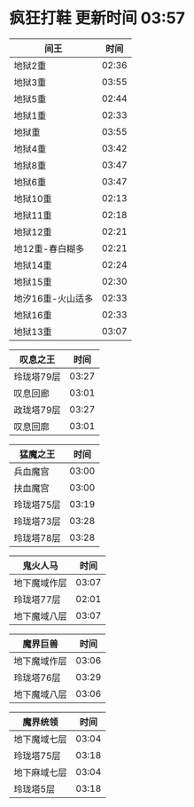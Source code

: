# 疯狂打鞋 更新时间 03:57

| 间王   | 时间    |
|--------|-------|
| 地狱2重 | 02:36 |
| 地狱3重 | 03:55 |
| 地狱5重 | 02:44 |
| 地狱1重 | 02:33 |
| 地狱重 | 03:55 |
| 地狱4重 | 03:42 |
| 地狱8重 | 03:47 |
| 地狱6重 | 03:47 |
| 地狱10重 | 02:13 |
| 地狱11重 | 02:18 |
| 地狱12重 | 02:21 |
| 地12重-春白糊多 | 02:21 |
| 地狱14重 | 02:24 |
| 地狱15重 | 02:30 |
| 地汐16重-火山适多 | 02:33 |
| 地狱16重 | 02:33 |
| 地狱13重 | 03:07 |

| 叹息之王   | 时间    |
|--------|-------|
| 玲珑塔79层 | 03:27 |
| 叹息回廊 | 03:01 |
| 政珑塔79层 | 03:27 |
| 叹息回廓 | 03:01 |

| 猛魔之王   | 时间    |
|--------|-------|
| 兵血魔宫 | 03:00 |
| 扶血魔宫 | 03:00 |
| 玲珑塔75层 | 03:19 |
| 玲珑塔73层 | 03:28 |
| 玲珑塔78层 | 03:28 |

| 鬼火人马   | 时间    |
|--------|-------|
| 地下魔域作层 | 03:07 |
| 玲珑塔77层 | 02:01 |
| 地下魔域八层 | 03:07 |

| 魔界巨兽   | 时间    |
|--------|-------|
| 地下魔域作层 | 03:06 |
| 玲珑塔76层 | 03:29 |
| 地下魔域八层 | 03:06 |

| 魔界统领   | 时间    |
|--------|-------|
| 地下魔域七层 | 03:04 |
| 玲珑塔75层 | 03:18 |
| 地下麻域七层 | 03:04 |
| 玲珑塔5层 | 03:18 |